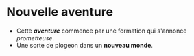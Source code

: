 # Nouvelle aventure
 - Cette ***aventure*** commence par une formation qui s'annonce *prometteuse*.
 - Une sorte de plogeon dans un **nouveau monde**.  
